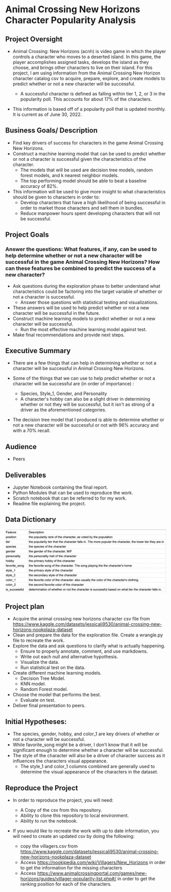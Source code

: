# Animal Crossing New Horizons Character Popularity Analysis

## Project Oversight
- Animal Crossing: New Horizons (acnh) is video game in which the player controls a character who moves to a deserted island. In this game, the player accomplishes assigned tasks, develops the island as they choose, and brings other characters to live on their island. For this project, I am using information from the Animal Crossing New Horizon character catalog csv to acquire, prepare, explore, and create models to predict whether or not a new character will be successful. 

  - A successful character is defined as falling within tier 1, 2, or 3 in the popularity poll. This accounts for about 17% of the characters.

- This information is based off of a popularity poll that is updated monthly. It is current as of June 30, 2022.


## Business Goals/ Description

- Find key drivers of success for characters in the game Animal Crossing New Horizons.
- Construct a machine learning model that can be used to predict whether or not a character is successful given the characteristics of the character. 
  - The models that will be used are decision tree models, random forest models, and k nearest neighbor models. 
  - The top performing model should be able to beat a baseline accuracy of 82%.
- This information will be used to give more insight to what characteristics should be given to characters in order to:
    - Develop characters that have a high likelihood of being successful in order to market those characters and sell them in bundles.
    - Reduce manpower hours spent developing characters that will not be successful.


## Project Goals
### Answer the questions: What features, if any, can be used to help determine whether or not a new character will be successful in the game Animal Crossing New Horizons? How can these features be combined to predict the success of a new character?

- Ask questions during the exploration phase to better understand what characteristics could be factoring into the target variable of whether or not a character is successful. 
    - Answer those questions with statistical testing and visualizations.
- These answers will be used to help predict whether or not a new character will be successful in the future. 
- Construct machine learning models to predict whether or not a new character will be successful. 
    - Run the most effective machine learning model against test.
- Make final recommendations and provide next steps.


## Executive Summary
- There are a few things that can help in determining whether or not a character will be successful in Animal Crossing New Horizons.

- Some of the things that we can use to help predict whether or not a character will be successful are (in order of importance) :
    - Species, Style_1, Gender, and Personality
    - A character's hobby can also be a slight driver in determining whether or not they will be successful, but it isn't as strong of a driver as the aforementioned categories.
- The decision tree model that I produced is able to determine whether or not a new character will be successful or not with 96% accuracy and with a 70% recall.


## Audience
- Peers 


## Deliverables
- Jupyter Notebook containing the final report.
- Python Modules that can be used to reproduce the work.
- Scratch notebook that can be referred to for my work.
- Readme file explaining the project.



## Data Dictionary 
<img src="images/acnh_data_dictionary.png" width = 750>

## Project plan 

- Acquire the animal crossing new horizons character csv file from https://www.kaggle.com/datasets/jessicali9530/animal-crossing-new-horizons-nookplaza-dataset
- Clean and prepare the data for the exploration file. Create a wrangle.py file to recreate the work.
- Explore the data and ask questions to clarify what is actually happening. 
  - Ensure to properly annotate, comment, and use markdowns.
  - Write out each null and alternative hypothesis.
  - Visualize the data.
  - Run statistical test on the data.
- Create different machine learning models.
  - Decision Tree Model.
  - KNN model.
  - Random Forest model.
- Choose the model that performs the best.
  - Evaluate on test.
- Deliver final presentation to peers.

## Initial Hypotheses:
- The species, gender, hobby, and color_1 are key drivers of whether or not a character will be successful.
- While favorite_song might be a driver, I don't know that it will be significant enough to determine whether a character will be successful.
- The style of the character will also be a driver of character success as it influences the characters visual appearance. 
  - The style_1 and color_1 columns combined are generally used to determine the visual appearance of the characters in the dataset. 

## Reproduce the Project
- In order to reproduce the project, you will need:
  - A Copy of the csv from this repository.
  - Ability to clone this repository to local environment.
  - Ability to run the notebook.

- If you would like to recreate the work with up to date information, you will need to create an updated csv by doing the following:
  - copy the villagers.csv from https://www.kaggle.com/datasets/jessicali9530/animal-crossing-new-horizons-nookplaza-dataset 
  - Access https://nookipedia.com/wiki/Villagers/New_Horizons in order to get the information for the missing characters
  - Access https://www.animalcrossingportal.com/games/new-horizons/guides/villager-popularity-list.php#/ in order to get the ranking position for each of the characters.
